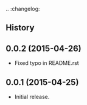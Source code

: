 .. :changelog:

History
-------

0.0.2 (2015-04-26)
---------------------
* Fixed typo in README.rst

0.0.1 (2015-04-25)
---------------------

* Initial release.
